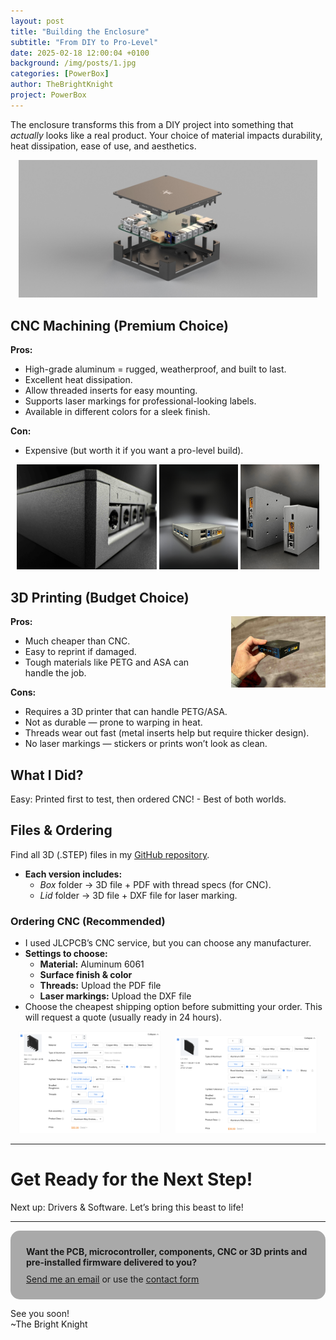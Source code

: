 ```yaml
---
layout: post
title: "Building the Enclosure"
subtitle: "From DIY to Pro-Level"
date: 2025-02-18 12:00:04 +0100
background: /img/posts/1.jpg
categories: [PowerBox]
author: TheBrightKnight
project: PowerBox
---
```


<link rel="stylesheet"
        href="https://cdnjs.cloudflare.com/ajax/libs/highlight.js/10.0.3/styles/default.min.css">
<script src="https://cdnjs.cloudflare.com/ajax/libs/highlight.js/10.0.3/highlight.min.js"></script>
<script>hljs.initHighlightingOnLoad();</script>

<style>
  .responsive-img {
    float: right;
    max-width: 30%;
    height: auto;
    margin-left: 35px;
  }

  .responsive-img2 {
    height: auto;
  }

  @media (max-width: 768px) {
    .responsive-img {
      float: none;
      display: block;
      max-width: 100%;
      margin: 0 auto;
    }
    .responsive-img2 {
      float: none !important;
      display: block !important;
      max-width: 100% !important;
      margin: 0 auto !important;
      margin-bottom: 10px  !important;
    }

  }
</style>

The enclosure transforms this from a DIY project into something that _actually_ looks like a real product. Your choice of material impacts durability, heat dissipation, ease of use, and aesthetics.

<div style="text-align:center;">
<img src="/img/powerbox_post4/5.jpg"  style="max-width:95%; height:auto;" class="responsive-img2">
</div>

## **CNC Machining (Premium Choice)**

**Pros:**

- High-grade aluminum = rugged, weatherproof, and built to last.
- Excellent heat dissipation.
- Allow threaded inserts for easy mounting.
- Supports laser markings for professional-looking labels.
- Available in different colors for a sleek finish.

**Con:**

- Expensive (but worth it if you want a pro-level build).

<div style="text-align:center;">
<img src="/img/powerbox_post4/1.jpeg"  style="max-width:44.5%; height:auto;" class="responsive-img2">
<img src="/img/powerbox_post4/2.jpg"  style="max-width:25%; height:auto;" class="responsive-img2">
<img src="/img/powerbox_post4/3.jpg"  style="max-width:25%; height:auto;" class="responsive-img2">
</div>

## **3D Printing (Budget Choice)**

<img src="/img/powerbox_post4/4.jpeg" class="responsive-img">

**Pros:**

- Much cheaper than CNC.
- Easy to reprint if damaged.
- Tough materials like PETG and ASA can handle the job.

**Cons:**

- Requires a 3D printer that can handle PETG/ASA.
- Not as durable — prone to warping in heat.
- Threads wear out fast (metal inserts help but require thicker design).
- No laser markings — stickers or prints won’t look as clean.

## **What I Did?**

Easy: Printed first to test, then ordered CNC! - Best of both worlds.

## **Files & Ordering**

Find all 3D (.STEP) files in my [<u>GitHub repository</u>](https://github.com/TheBrightKnight/PowerBox).

- **Each version includes:**
  - _Box_ folder → 3D file + PDF with thread specs (for CNC).
  - _Lid_ folder → 3D file + DXF file for laser marking.

### **Ordering CNC (Recommended)**

- I used JLCPCB’s CNC service, but you can choose any manufacturer.
- **Settings to choose:**
  - **Material:** Aluminum 6061
  - **Surface finish & color**
  - **Threads:** Upload the PDF file
  - **Laser markings:** Upload the DXF file
- Choose the cheapest shipping option before submitting your order. This will request a quote (usually ready in 24 hours).

<div style="text-align:center;">
<img src="/img/powerbox_post4/6.png"  style="max-width:45%; height:auto; margin-right: 20px;" class="responsive-img2">
<img src="/img/powerbox_post4/7.png"  style="max-width:45%; height:auto;" class="responsive-img2">
</div>

---

# **Get Ready for the Next Step!**

Next up: Drivers & Software. Let’s bring this beast to life!

---

<div style="background: darkgray;padding: 25px; padding-bottom: 10px; border-radius: 15px;">
<font style="font-weight: bold">Want the PCB, microcontroller, components, CNC or 3D prints and pre-installed firmware delivered to you?</font> 
<p style="margin-top: 10px"><a href="mailto:TheBrightKnight@duck.com"><u>Send me an email</u></a> or use the <a href="/contact"><u>contact form</u></a></p>
</div>

See you soon!  
~The Bright Knight
